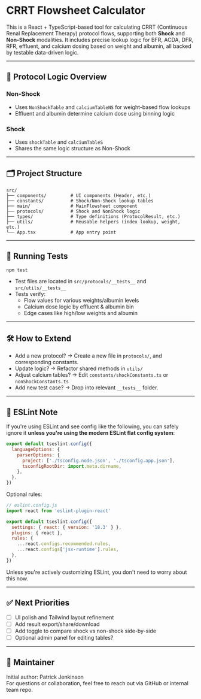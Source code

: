# CRRT Flowsheet Calculator

This is a React + TypeScript-based tool for calculating CRRT (Continuous Renal Replacement Therapy) protocol flows, supporting both **Shock** and **Non-Shock** modalities. It includes precise lookup logic for BFR, ACDA, DFR, RFR, effluent, and calcium dosing based on weight and albumin, all backed by testable data-driven logic.

---

## 🧠 Protocol Logic Overview

### Non-Shock
- Uses `NonShockTable` and `calciumTableNS` for weight-based flow lookups
- Effluent and albumin determine calcium dose using binning logic

### Shock
- Uses `shockTable` and `calciumTableS`
- Shares the same logic structure as Non-Shock

---

## 🗂️ Project Structure

```
src/
├── components/         # UI components (Header, etc.)
├── constants/          # Shock/Non-Shock lookup tables
├── main/               # MainFlowsheet component
├── protocols/          # Shock and NonShock logic
├── types/              # Type definitions (ProtocolResult, etc.)
├── utils/              # Reusable helpers (index lookup, weight, etc.)
└── App.tsx             # App entry point
```

---

## 🧪 Running Tests

```bash
npm test
```

- Test files are located in `src/protocols/__tests__` and `src/utils/__tests__`
- Tests verify:
  - Flow values for various weights/albumin levels
  - Calcium dose logic by effluent & albumin bin
  - Edge cases like high/low weights and albumin

---

## 🛠 How to Extend

- Add a new protocol? → Create a new file in `protocols/`, and corresponding constants.
- Update logic? → Refactor shared methods in `utils/`
- Adjust calcium tables? → Edit `constants/shockConstants.ts` or `nonShockConstants.ts`
- Add new test case? → Drop into relevant `__tests__` folder.

---

## 🔧 ESLint Note

If you're using ESLint and see config like the following, you can safely ignore it **unless you're using the modern ESLint flat config system**:

```js
export default tseslint.config({
  languageOptions: {
    parserOptions: {
      project: ['./tsconfig.node.json', './tsconfig.app.json'],
      tsconfigRootDir: import.meta.dirname,
    },
  },
})
```

Optional rules:
```js
// eslint.config.js
import react from 'eslint-plugin-react'

export default tseslint.config({
  settings: { react: { version: '18.3' } },
  plugins: { react },
  rules: {
    ...react.configs.recommended.rules,
    ...react.configs['jsx-runtime'].rules,
  },
})
```

Unless you're actively customizing ESLint, you don't need to worry about this now.

---

## ✅ Next Priorities

- [ ] UI polish and Tailwind layout refinement
- [ ] Add result export/share/download
- [ ] Add toggle to compare shock vs non-shock side-by-side
- [ ] Optional admin panel for editing tables?

---

## 🙏 Maintainer

Initial author: Patrick Jenkinson  
For questions or collaboration, feel free to reach out via GitHub or internal team repo.
